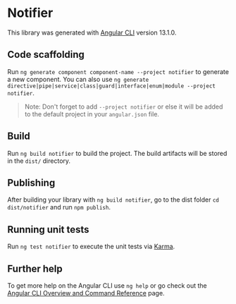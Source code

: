 # Notifier

This library was generated with [Angular CLI](https://github.com/angular/angular-cli) version 13.1.0.

## Code scaffolding

Run `ng generate component component-name --project notifier` to generate a new component. You can also use `ng generate directive|pipe|service|class|guard|interface|enum|module --project notifier`.
> Note: Don't forget to add `--project notifier` or else it will be added to the default project in your `angular.json` file. 

## Build

Run `ng build notifier` to build the project. The build artifacts will be stored in the `dist/` directory.

## Publishing

After building your library with `ng build notifier`, go to the dist folder `cd dist/notifier` and run `npm publish`.

## Running unit tests

Run `ng test notifier` to execute the unit tests via [Karma](https://karma-runner.github.io).

## Further help

To get more help on the Angular CLI use `ng help` or go check out the [Angular CLI Overview and Command Reference](https://angular.io/cli) page.
